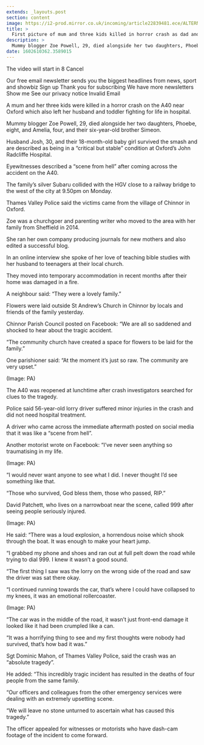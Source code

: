 ```yaml
--- 
extends: _layouts.post 
section: content 
image: https://i2-prod.mirror.co.uk/incoming/article22839481.ece/ALTERNATES/s1200/20017445_1840306152964885_1270663185942835963_o.jpg 
title: > 
  First picture of mum and three kids killed in horror crash as dad and tot fight for life 
description: > 
  Mummy blogger Zoe Powell, 29, died alongside her two daughters, Phoebe, eight, and Amelia, four, and their six-year-old brother Simeon.The community are very upset.”(Image: PA)The A40 was reopened at lunchtime after crash investigators searched for clues to the tragedy.Police said 56-year-old lorry driver suffered minor injuries in the crash and did not need hospital treatment.A driver who came across the immediate aftermath posted on social media that it was like a “scene from hell”.He added: “This incredibly tragic incident has resulted in the deaths of four people from the same family. 
date: 1602610362.3589015 
--- 
```

The video will start in 8 Cancel

Our free email newsletter sends you the biggest headlines from news, sport and showbiz Sign up Thank you for subscribing We have more newsletters Show me See our privacy notice Invalid Email

A mum and her three kids were killed in a horror crash on the A40 near Oxford which also left her husband and toddler fighting for life in hospital.

Mummy blogger Zoe Powell, 29, died alongside her two daughters, Phoebe, eight, and Amelia, four, and their six-year-old brother Simeon.

Husband Josh, 30, and their 18-month-old baby girl survived the smash and are described as being in a “critical but stable” condition at Oxford’s John Radcliffe Hospital.

Eyewitnesses described a “scene from hell” after coming across the accident on the A40.

The family’s silver Subaru collided with the HGV close to a railway bridge to the west of the city at 9.50pm on Monday.

Thames Valley Police said the victims came from the village of Chinnor in Oxford.

Zoe was a churchgoer and parenting writer who moved to the area with her family from Sheffield in 2014.

She ran her own company producing journals for new mothers and also edited a successful blog.

In an online interview she spoke of her love of teaching bible studies with her husband to teenagers at their local church.

They moved into temporary accommodation in recent months after their home was damaged in a fire.

A neighbour said: “They were a lovely family.”

Flowers were laid outside St Andrew’s Church in Chinnor by locals and friends of the family yesterday.

Chinnor Parish Council posted on Facebook: “We are all so saddened and shocked to hear about the tragic accident.

“The community church have created a space for flowers to be laid for the family.”

One parishioner said: “At the moment it’s just so raw. The community are very upset.”

(Image: PA)

The A40 was reopened at lunchtime after crash investigators searched for clues to the tragedy.

Police said 56-year-old lorry driver suffered minor injuries in the crash and did not need hospital treatment.

A driver who came across the immediate aftermath posted on social media that it was like a “scene from hell”.

Another motorist wrote on Facebook: “I’ve never seen anything so traumatising in my life.

(Image: PA)

“I would never want anyone to see what I did. I never thought I’d see something like that.

“Those who survived, God bless them, those who passed, RIP.”

David Patchett, who lives on a narrowboat near the scene, called 999 after seeing people seriously injured.

(Image: PA)

He said: “There was a loud explosion, a horrendous noise which shook through the boat. It was enough to make your heart jump.

“I grabbed my phone and shoes and ran out at full pelt down the road while trying to dial 999. I knew it wasn’t a good sound.

“The first thing I saw was the lorry on the wrong side of the road and saw the driver was sat there okay.

“I continued running towards the car, that’s where I could have collapsed to my knees, it was an emotional rollercoaster.

(Image: PA)

“The car was in the middle of the road, it wasn’t just front-end damage it looked like it had been crumpled like a can.

“It was a horrifying thing to see and my first thoughts were nobody had survived, that’s how bad it was.”

Sgt Dominic Mahon, of Thames Valley Police, said the crash was an “absolute tragedy”.

He added: “This incredibly tragic incident has resulted in the deaths of four people from the same family.

“Our officers and colleagues from the other emergency services were dealing with an extremely upsetting scene.

“We will leave no stone unturned to ascertain what has caused this tragedy.”

The officer appealed for witnesses or motorists who have dash-cam footage of the incident to come forward.
